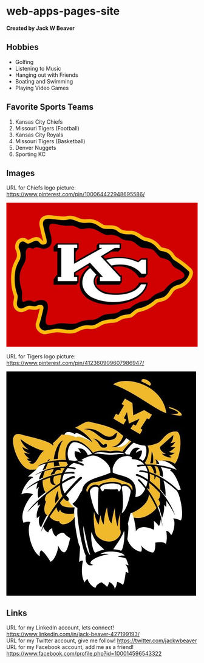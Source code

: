 # web-apps-pages-site
**Created by Jack W Beaver**

## Hobbies
* Golfing
* Listening to Music
* Hanging out with Friends
* Boating and Swimming
* Playing Video Games

## Favorite Sports Teams
1. Kansas City Chiefs
2. Missouri Tigers (Football)
3. Kansas City Royals
4. Missouri Tigers (Basketball)
5. Denver Nuggets
6. Sporting KC

## Images
URL for Chiefs logo picture: https://www.pinterest.com/pin/100064422948695586/

![Chiefs](Chiefs.jpg)

URL for Tigers logo picture: https://www.pinterest.com/pin/412360909607986947/

![TigersLogo](TigersLogo.jpg)

## Links
URL for my LinkedIn account, lets connect! https://www.linkedin.com/in/jack-beaver-427199193/ <br />
URL for my Twitter account, give me follow! https://twitter.com/jackwbeaver <br />
URL for my Facebook account, add me as a friend! https://www.facebook.com/profile.php?id=100014596543322
